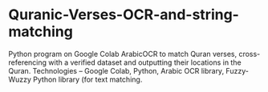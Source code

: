 # Quranic-Verses-OCR-and-string-matching
Python program on Google Colab ArabicOCR to match Quran verses, cross-referencing with a verified dataset and outputting their locations in the Quran. Technologies – Google Colab, Python, Arabic OCR library, Fuzzy-Wuzzy Python library (for text matching.
